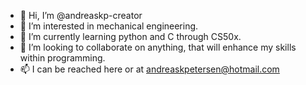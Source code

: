 - 👋 Hi, I’m @andreaskp-creator
- 👀 I’m interested in mechanical engineering.
- 🌱 I’m currently learning python and C through CS50x.
- 💞️ I’m looking to collaborate on anything, that will enhance my skills within programming.
- 📫 I can be reached here or at andreaskpetersen@hotmail.com

<!---
andreaskp-creator/andreaskp-creator is a ✨ special ✨ repository because its `README.md` (this file) appears on your GitHub profile.
You can click the Preview link to take a look at your changes.
--->
